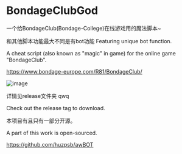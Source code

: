 # BondageClubGod
一个给BondageClub(Bondage-College)在线游戏用的魔法脚本~

和其他脚本功能最大不同是有bot功能
Featuring unique bot function.

A cheat script (also known as "magic" in game) for the online game "BondageClub".

https://www.bondage-europe.com/R81/BondageClub/

![image](https://user-images.githubusercontent.com/41772578/176708599-1c27cffc-a499-4092-8f7c-b0b06b1330ac.png)

详情见release文件夹 qwq

Check out the release tag to download.

本项目有且只有一部分开源。

A part of this work is open-sourced.

https://github.com/huzpsb/awBOT
